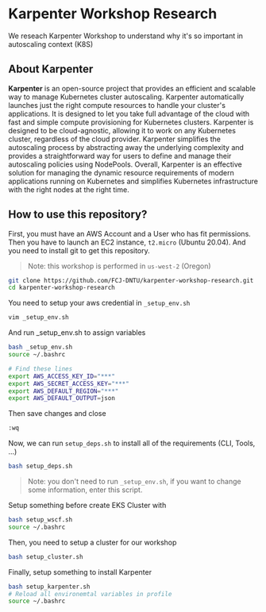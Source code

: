 # Karpenter Workshop Research

We reseach Karpenter Workshop to understand why it's so important in autoscaling context (K8S)

## About Karpenter

**Karpenter** is an open-source project that provides an efficient and scalable way to manage Kubernetes cluster autoscaling. Karpenter automatically launches just the right compute resources to handle your cluster's applications. It is designed to let you take full advantage of the cloud with fast and simple compute provisioning for Kubernetes clusters. Karpenter is designed to be cloud-agnostic, allowing it to work on any Kubernetes cluster, regardless of the cloud provider. Karpenter simplifies the autoscaling process by abstracting away the underlying complexity and provides a straightforward way for users to define and manage their autoscaling policies using NodePools. Overall, Karpenter is an effective solution for managing the dynamic resource requirements of modern applications running on Kubernetes and simplifies Kubernetes infrastructure with the right nodes at the right time.

## How to use this repository?

First, you must have an AWS Account and a User who has fit permissions. Then you have to launch an EC2 instance, `t2.micro` (Ubuntu 20.04). And you need to install git to get this repository.

> Note: this workshop is performed in `us-west-2` (Oregon)

```bash
git clone https://github.com/FCJ-DNTU/karpenter-workshop-research.git
cd karpenter-workshop-research
```

You need to setup your aws credential in `_setup_env.sh`

```bash
vim _setup_env.sh
```

And run \_setup_env.sh to assign variables

```bash
bash _setup_env.sh
source ~/.bashrc
```

```bash
# Find these lines
export AWS_ACCESS_KEY_ID="***"
export AWS_SECRET_ACCESS_KEY="***"
export AWS_DEFAULT_REGION="***"
export AWS_DEFAULT_OUTPUT=json
```

Then save changes and close

```bash
:wq
```

Now, we can run `setup_deps.sh` to install all of the requirements (CLI, Tools, ...)

```bash
bash setup_deps.sh
```

> Note: you don't need to run `_setup_env.sh`, if you want to change some information, enter this script.

Setup something before create EKS Cluster with

```bash
bash setup_wscf.sh
source ~/.bashrc
```

Then, you need to setup a cluster for our workshop

```bash
bash setup_cluster.sh
```

Finally, setup something to install Karpenter

```bash
bash setup_karpenter.sh
# Reload all environemtal variables in profile
source ~/.bashrc
```
